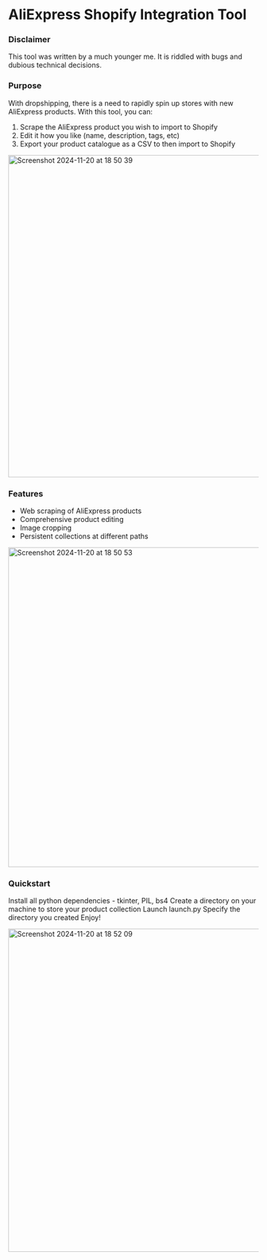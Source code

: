 # AliExpress Shopify Integration Tool

### Disclaimer

This tool was written by a much younger me. It is riddled with bugs and dubious technical decisions.

### Purpose

With dropshipping, there is a need to rapidly spin up stores with new AliExpress products. With this tool, you can:

1. Scrape the AliExpress product you wish to import to Shopify
2. Edit it how you like (name, description, tags, etc)
3. Export your product catalogue as a CSV to then import to Shopify

<img width="649" alt="Screenshot 2024-11-20 at 18 50 39" src="https://github.com/user-attachments/assets/cec5dc24-5f0e-4bd3-859f-96a891d86d3a">

### Features

- Web scraping of AliExpress products
- Comprehensive product editing
- Image cropping
- Persistent collections at different paths

<img width="644" alt="Screenshot 2024-11-20 at 18 50 53" src="https://github.com/user-attachments/assets/38059b71-2d1b-4379-b189-524818e5b0e1">

### Quickstart

Install all python dependencies - tkinter, PIL, bs4
Create a directory on your machine to store your product collection
Launch launch.py
Specify the directory you created
Enjoy!

<img width="651" alt="Screenshot 2024-11-20 at 18 52 09" src="https://github.com/user-attachments/assets/13fa50af-de18-483e-b57b-9ae4caf5e454">
